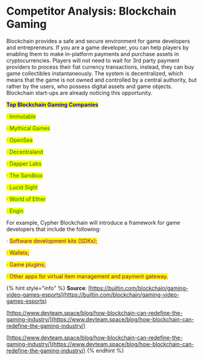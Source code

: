 # Competitor Analysis: Blockchain Gaming

Blockchain provides a safe and secure environment for game developers and entrepreneurs. If you are a game developer, you can help players by enabling them to make in-platform payments and purchase assets in cryptocurrencies. Players will not need to wait for 3rd party payment providers to process their fiat currency transactions, instead, they can buy game collectibles instantaneously. The system is decentralized, which means that the game is not owned and controlled by a central authority, but rather by the users, who possess digital assets and game objects. Blockchain start-ups are already noticing this opportunity.

<mark style="color:blue;">**Top Blockchain Gaming Companies**</mark>

<mark style="color:green;">·      Immutable</mark>

<mark style="color:green;">·      Mythical Games</mark>

<mark style="color:green;">·      OpenSea</mark>

<mark style="color:green;">·      Decentraland</mark>

<mark style="color:green;">·      Dapper Labs</mark>

<mark style="color:green;">·      The Sandbox</mark>

<mark style="color:green;">·      Lucid Sight</mark>

<mark style="color:green;">·      World of Ether</mark>

<mark style="color:green;">·      Engin</mark>

For example, Cypher Blockchain will introduce a framework for game developers that include the following:

·      <mark style="color:purple;">Software development kits (SDKs);</mark>

<mark style="color:purple;">·      Wallets;</mark>

<mark style="color:purple;">·      Game plugins;</mark>

<mark style="color:purple;">·      Other apps for virtual item management and payment gateway.</mark>

{% hint style="info" %}
**Source**: [https://builtin.com/blockchain/gaming-video-games-esports](https://builtin.com/blockchain/gaming-video-games-esports)



[https://www.devteam.space/blog/how-blockchain-can-redefine-the-gaming-industry/](https://www.devteam.space/blog/how-blockchain-can-redefine-the-gaming-industry/)



[https://www.devteam.space/blog/how-blockchain-can-redefine-the-gaming-industry/](https://www.devteam.space/blog/how-blockchain-can-redefine-the-gaming-industry/)
{% endhint %}

